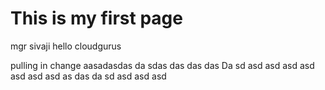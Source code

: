 # This is my first page
mgr 
sivaji
hello cloudgurus

pulling in change
aasadasdas
da
sdas
das
das
das
Da
sd
asd
asd
asd
asd
asd
asd
asd
as
das
da
sd
asd
asd
asd
